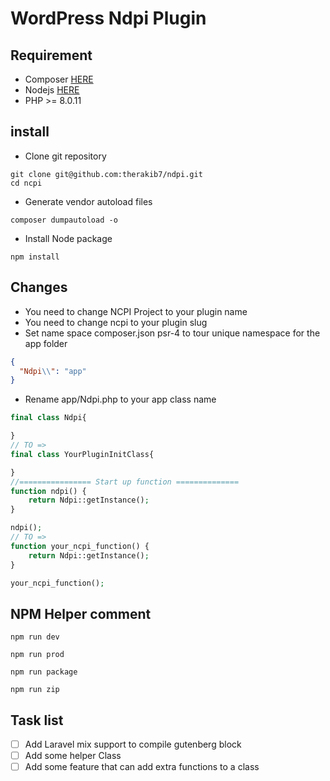 # WordPress Ndpi Plugin

## Requirement 
- Composer [HERE](https://getcomposer.org/doc/00-intro.md#installation-linux-unix-macos)
- Nodejs [HERE](https://nodejs.org/en/download/)
- PHP >= 8.0.11 
## install
- Clone git repository
```shell script
git clone git@github.com:therakib7/ndpi.git
cd ncpi
```
- Generate vendor autoload files
```shell script
composer dumpautoload -o 
```
- Install Node package
```shell script
npm install
```

## Changes
- You need to change NCPI Project to your plugin name
- You need to change ncpi to your plugin slug
- Set name space composer.json psr-4 to tour unique namespace for the app folder
```json
{
  "Ndpi\\": "app"
}
```
- Rename app/Ndpi.php to your app class name
```php
final class Ndpi{

}
// TO =>
final class YourPluginInitClass{

}
//================ Start up function ==============
function ndpi() {
    return Ndpi::getInstance();
}

ndpi();
// TO =>
function your_ncpi_function() {
    return Ndpi::getInstance();
}

your_ncpi_function();
```

## NPM Helper comment
```shell script
npm run dev
```
```shell script
npm run prod
```  
```shell script
npm run package 
``` 
```shell script
npm run zip 
``` 

## Task list
- [ ] Add Laravel mix support to compile gutenberg block 
- [ ] Add some helper Class 
- [ ] Add some feature that can add extra functions to a class